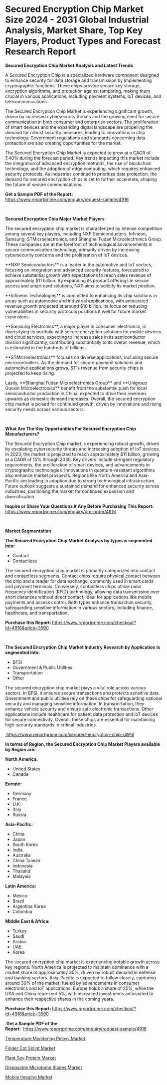 <p><h1>Secured Encryption Chip Market Size 2024 - 2031 Global Industrial Analysis, Market Share, Top Key Players, Product Types and Forecast Research Report</h1></p><p><strong>Secured Encryption Chip Market Analysis and Latest Trends</strong></p>
<p><p>A Secured Encryption Chip is a specialized hardware component designed to enhance security for data storage and transmission by implementing cryptographic functions. These chips provide secure key storage, encryption algorithms, and protection against tampering, making them crucial in various applications, including payment systems, IoT devices, and telecommunications.</p><p>The Secured Encryption Chip Market is experiencing significant growth, driven by increased cybersecurity threats and the growing need for secure communication in both consumer and enterprise sectors. The proliferation of smart devices and the expanding digital landscape are propelling the demand for robust security measures, leading to innovations in chip technology. Government regulations and standards concerning data protection are also creating opportunities for the market.</p><p>The Secured Encryption Chip Market is expected to grow at a CAGR of 7.40% during the forecast period. Key trends impacting this market include the integration of advanced encryption methods, the rise of blockchain technology, and the adoption of edge computing, which requires enhanced security protocols. As industries continue to prioritize data protection, the demand for secured encryption chips is set to further accelerate, shaping the future of secure communications.</p></p>
<p><strong>Get a Sample PDF of the Report:&nbsp;</strong> <a href="https://www.reportprime.com/enquiry/request-sample/4916?utm_campaign=1436&utm_medium=2&utm_source=Github&utm_content=ia&utm_term=10102024&utm_id=secured-encryption-chip">https://www.reportprime.com/enquiry/request-sample/4916</a></p>
<p>&nbsp;</p>
<p><strong>Secured Encryption Chip Major Market Players</strong></p>
<p><p>The secured encryption chip market is characterized by intense competition among several key players, including NXP Semiconductors, Infineon, Samsung, STMicroelectronics, and Shanghai Fudan Microelectronics Group. These companies are at the forefront of technological advancements in secure communication technology, primarily driven by increasing cybersecurity concerns and the proliferation of IoT devices.</p><p>**NXP Semiconductors** is a leader in the automotive and IoT sectors, focusing on integration and advanced security features, forecasted to achieve substantial growth with expectations to reach sales revenue of approximately $11 billion. By expanding its product offerings in secure access and smart card solutions, NXP aims to solidify its market position.</p><p>**Infineon Technologies** is committed to enhancing its chip solutions in areas such as automotive and industrial applications, with anticipated revenue growth projected at around $10 billion. Its focus on reducing vulnerabilities in security protocols positions it well for future market expansions.</p><p>**Samsung Electronics**, a major player in consumer electronics, is diversifying its portfolio with secure encryption solutions for mobile devices and cloud services, expecting to increase sales in its semiconductor division significantly, contributing substantially to its overall revenue, which is estimated in the hundreds of billions.</p><p>**STMicroelectronics** focuses on diverse applications, including secure microcontrollers. As the demand for secure payment solutions and automotive applications grows, ST's revenue from security chips is projected to keep rising.</p><p>Lastly, **Shanghai Fudan Microelectronics Group** and **Unigroup Guoxin Microelectronics** benefit from the substantial push for local semiconductor production in China, expected to drive their revenues upwards as domestic demand increases. Overall, the secured encryption chip market is poised for continued growth, driven by innovations and rising security needs across various sectors.</p></p>
<p>&nbsp;</p>
<p><strong>What Are The Key Opportunities For Secured Encryption Chip Manufacturers?</strong></p>
<p><p>The Secured Encryption Chip market is experiencing robust growth, driven by escalating cybersecurity threats and increasing adoption of IoT devices. In 2023, the market is projected to reach approximately $11 billion, growing at a CAGR of 15% through 2030. Key drivers include stringent regulatory requirements, the proliferation of smart devices, and advancements in cryptographic technologies. Innovations in quantum-resistant algorithms also enhance market prospects. Regions like North America and Asia-Pacific are leading in adoption due to strong technological infrastructure. Future outlook suggests a sustained demand for enhanced security across industries, positioning the market for continued expansion and diversification.</p></p>
<p><strong>Inquire or Share Your Questions If Any Before Purchasing This Report:</strong> <a href="https://www.reportprime.com/enquiry/pre-order/4916?utm_campaign=1436&utm_medium=2&utm_source=Github&utm_content=ia&utm_term=10102024&utm_id=secured-encryption-chip">https://www.reportprime.com/enquiry/pre-order/4916</a></p>
<p>&nbsp;</p>
<p><strong>Market Segmentation</strong></p>
<p><strong>The Secured Encryption Chip Market Analysis by types is segmented into:</strong></p>
<p><ul><li>Contact</li><li>Contactless</li></ul></p>
<p><p>The secured encryption chip market is primarily categorized into contact and contactless segments. Contact chips require physical contact between the chip and a reader for data exchange, commonly used in smart cards and payment terminals. Conversely, contactless chips utilize radio frequency identification (RFID) technology, allowing data transmission over short distances without direct contact, ideal for applications like mobile payments and access control. Both types enhance transaction security, safeguarding sensitive information in various sectors, including finance, healthcare, and transportation.</p></p>
<p><strong>Purchase this Report:&nbsp;</strong><a href="https://www.reportprime.com/checkout?id=4916&price=3590&utm_campaign=1436&utm_medium=2&utm_source=Github&utm_content=ia&utm_term=10102024&utm_id=secured-encryption-chip">https://www.reportprime.com/checkout?id=4916&price=3590</a></p>
<p>&nbsp;</p>
<p><strong>The Secured Encryption Chip Market Industry Research by Application is segmented into:</strong></p>
<p><ul><li>BFSI</li><li>Government & Public Utilities</li><li>Transportation</li><li>Other</li></ul></p>
<p><p>The secured encryption chip market plays a vital role across various sectors. In BFSI, it ensures secure transactions and protects sensitive data. Government and public utilities rely on these chips for safeguarding national security and managing sensitive information. In transportation, they enhance vehicle security and ensure safe electronic transactions. Other applications include healthcare for patient data protection and IoT devices for secure connectivity. Overall, these chips are essential for maintaining high-security standards in critical industries.</p></p>
<p><a href="https://www.reportprime.com/secured-encryption-chip-r4916?utm_campaign=1436&utm_medium=2&utm_source=Github&utm_content=ia&utm_term=10102024&utm_id=secured-encryption-chip">&nbsp;https://www.reportprime.com/secured-encryption-chip-r4916</a></p>
<p><strong>In terms of Region, the Secured Encryption Chip Market Players available by Region are:</strong></p>
<p>
    <p> <strong> North America: </strong>
        <ul>
            <li>United States</li>
            <li>Canada</li>
        </ul>
        </p> 
    <p> <strong> Europe: </strong>
        <ul>
            <li>Germany</li>
            <li>France</li>
            <li>U.K.</li>
            <li>Italy</li>
            <li>Russia</li>
        </ul>
        </p> 
    <p> <strong> Asia-Pacific: </strong>
        <ul>
            <li>China</li>
            <li>Japan</li>
            <li>South Korea</li>
            <li>India</li>
            <li>Australia</li>
            <li>China Taiwan</li>
            <li>Indonesia</li>
            <li>Thailand</li>
            <li>Malaysia</li>
        </ul>
        </p> 
    <p> <strong> Latin America: </strong>
        <ul>
            <li>Mexico</li>
            <li>Brazil</li>
            <li>Argentina Korea</li>
            <li>Colombia</li>
        </ul>
        </p> 
    <p> <strong> Middle East & Africa: </strong>
        <ul>
            <li>Turkey</li>
            <li>Saudi</li>
            <li>Arabia</li>
            <li>UAE</li>
            <li>Korea</li>
        </ul>
    </p>
    </p>
<p><p>The secured encryption chip market is experiencing notable growth across key regions. North America is projected to maintain dominance with a market share of approximately 35%, driven by robust demand in defense and banking sectors. Asia-Pacific is expected to follow closely, capturing around 30% of the market, fueled by advancements in consumer electronics and IoT applications. Europe holds a share of 25%, while the USA and China represent 5%, with increased investments anticipated to enhance their respective shares in the coming years.</p></p>
<p><strong>Purchase this Report: </strong><a href="https://www.reportprime.com/checkout?id=4916&price=3590&utm_campaign=1436&utm_medium=2&utm_source=Github&utm_content=ia&utm_term=10102024&utm_id=secured-encryption-chip">https://www.reportprime.com/checkout?id=4916&price=3590</a></p>
<p>&nbsp;<strong>Get a Sample PDF of the Report:&nbsp;&nbsp;</strong><a href="https://www.reportprime.com/enquiry/request-sample/4916?utm_campaign=1436&utm_medium=2&utm_source=Github&utm_content=ia&utm_term=10102024&utm_id=secured-encryption-chip">https://www.reportprime.com/enquiry/request-sample/4916</a></p>
<p><strong></strong></p>
<p><p><a href="https://www.linkedin.com/pulse/temperature-monitoring-relays-market-size-share-trends-analysis-gsige?utm_campaign=1436&utm_medium=2&utm_source=Github&utm_content=ia&utm_term=10102024&utm_id=secured-encryption-chip">Temperature Monitoring Relays Market</a></p><p><a href="https://www.linkedin.com/pulse/finger-cot-splint-market-size-type-aluminum-materialneoprene-2xale?utm_campaign=1436&utm_medium=2&utm_source=Github&utm_content=ia&utm_term=10102024&utm_id=secured-encryption-chip">Finger Cot Splint Market</a></p><p><a href="https://issuu.com/reportprime-2/docs/plant-soy-protein-market-size-2030._764e67610dceaa?utm_campaign=1436&utm_medium=2&utm_source=Github&utm_content=ia&utm_term=10102024&utm_id=secured-encryption-chip">Plant Soy Protein Market</a></p><p><a href="https://www.linkedin.com/pulse/disposable-microtome-blades-market-evolution-regional-adaptations-s2rqe?utm_campaign=1436&utm_medium=2&utm_source=Github&utm_content=ia&utm_term=10102024&utm_id=secured-encryption-chip">Disposable Microtome Blades Market</a></p><p><a href="https://www.linkedin.com/pulse/mobile-imaging-market-velocity-64-cagr-trajectory-2024-2031-3nwhe?utm_campaign=1436&utm_medium=2&utm_source=Github&utm_content=ia&utm_term=10102024&utm_id=secured-encryption-chip">Mobile Imaging Market</a></p></p>